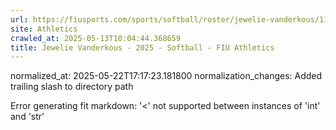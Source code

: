 ```yaml
---
url: https://fiusports.com/sports/softball/roster/jewelie-vanderkous/11819/
site: Athletics
crawled_at: 2025-05-13T10:04:44.368659
title: Jewelie Vanderkous - 2025 - Softball - FIU Athletics
---
```

normalized_at: 2025-05-22T17:17:23.181800
normalization_changes: Added trailing slash to directory path

Error generating fit markdown: '<' not supported between instances of 'int' and 'str'